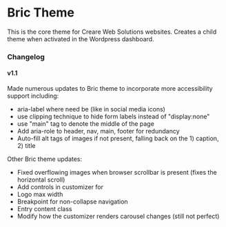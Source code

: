# Bric Theme
This is the core theme for Creare Web Solutions websites. Creates a child theme when activated in the Wordpress dashboard.

### Changelog
#### v1.1
Made numerous updates to Bric theme to incorporate more accessibility support including:

- aria-label where need be (like in social media icons)
- use clipping technique to hide form labels instead of "display:none"
- use "main" tag to denote the middle of the page
- Add aria-role to header, nav, main, footer for redundancy
- Auto-fill alt tags of images if not present, falling back on the 1) caption, 2) title

Other Bric theme updates:

- Fixed overflowing images when browser scrollbar is present (fixes the horizontal scroll)
- Add controls in customizer for
- Logo max width
- Breakpoint for non-collapse navigation
- Entry content class
- Modify how the customizer renders carousel changes (still not perfect)

